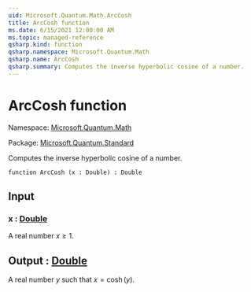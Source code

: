 ```yaml
---
uid: Microsoft.Quantum.Math.ArcCosh
title: ArcCosh function
ms.date: 6/15/2021 12:00:00 AM
ms.topic: managed-reference
qsharp.kind: function
qsharp.namespace: Microsoft.Quantum.Math
qsharp.name: ArcCosh
qsharp.summary: Computes the inverse hyperbolic cosine of a number.
---
```


# ArcCosh function

Namespace: [Microsoft.Quantum.Math](xref:Microsoft.Quantum.Math)

Package: [Microsoft.Quantum.Standard](https://nuget.org/packages/Microsoft.Quantum.Standard)


Computes the inverse hyperbolic cosine of a number.

```qsharp
function ArcCosh (x : Double) : Double
```


## Input

### x : [Double](xref:microsoft.quantum.qsharp.valueliterals#double-literals)

A real number $x\geq 1$.



## Output : [Double](xref:microsoft.quantum.qsharp.valueliterals#double-literals)

A real number $y$ such that $x = \cosh(y)$.